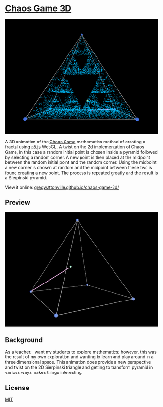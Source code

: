 # [Chaos Game 3D](https://github.com/gregwattonville/chaos-game-3d)

![Chaos Game Triangle](assets/images/chaosGame3d.png)

A 3D animation of the [Chaos Game](https://en.wikipedia.org/wiki/Chaos_game) mathematics method of creating a fractal using [p5.js](https://p5js.org/) WebGL. A twist on the 2d implementation of Chaos Game, in this case a random initial point is chosen inside a pyramid followed by selecting a random corner. A new point is then placed at the midpoint between the random initial point and the random corner. Using the midpoint a new corner is chosen at random and the midpoint between these two is found creating a new point. The process is repeated greatly and the result is a Sierpinski pyramid.

View it online: [gregwattonville.github.io/chaos-game-3d/](https://gregwattonville.github.io/chaos-game-3d/)

## Preview

![Chaos Game Pyramid Preview](assets/images/chaosGame3dPreview.gif)

## Background

As a teacher, I want my students to explore mathematics; however, this was the result of my own exploration and wanting to learn and play around in a three dimensional space. This animation does provide a new perspective and twist on the 2D Sierpinski triangle and getting to transform pyramid in various ways makes things interesting.


## License

[MIT](LICENSE)

